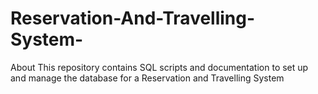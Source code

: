 # Reservation-And-Travelling-System-
About This repository contains SQL scripts and documentation to set up and manage the database for a Reservation and Travelling System 
